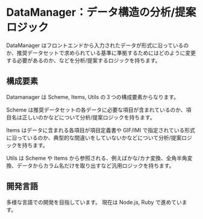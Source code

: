 # DataManager：データ構造の分析/提案ロジック

DataManager はフロントエンドから入力されたデータが形式に沿っているのか、推奨データセットで求められている基準に準拠するためにはどのように変更する必要があるのか、などを分析/提案するロジックを持ちます。

## 構成要素

Datamanager は Scheme, Items, Utils の３つの構成要素からなります。

Scheme は推奨データセットの各データに必要な項目が含まれているのか、項目名は正しいのかなどについて分析/提案ロジックを持ちます。

Items はデータに含まれる各項目が項目定義書や GIF/IMI で指定されている形式に沿っているのか、典型的な間違いをしていないかなどについて分析/提案ロジックを持ちます。

Utils は Scheme や Items から参照される、例えばかな/カナ変換、全角半角変換、データからカラム名だけを取り出すなど汎用ロジックを持ちます。

## 開発言語

多様な言語での開発を目指しています。
現在は Node.js, Ruby で進めています。
